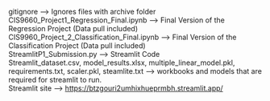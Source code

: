 gitignore --> Ignores files with archive folder
<br>
CIS9660_Project1_Regression_Final.ipynb --> Final Version of the Regression Project (Data pull included)
<br>
CIS9960_Project_2_Classification_Final.ipynb --> Final Version of the Classification Project (Data pull included) 
<br>
StreamlitP1_Submission.py --> Streamlit Code 
<br>
Streamlit_dataset.csv, model_results.xlsx, multiple_linear_model.pkl, requirements.txt, scaler.pkl, steamlite.txt --> workbooks and models that are required for streamlit to  run. 
<br> 
Streamlit site --> https://btzgouri2umhixhueprmbh.streamlit.app/
